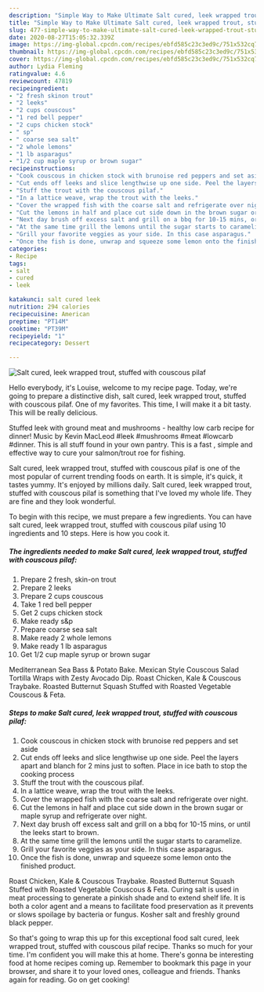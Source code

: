 ```yaml
---
description: "Simple Way to Make Ultimate Salt cured, leek wrapped trout, stuffed with couscous pilaf"
title: "Simple Way to Make Ultimate Salt cured, leek wrapped trout, stuffed with couscous pilaf"
slug: 477-simple-way-to-make-ultimate-salt-cured-leek-wrapped-trout-stuffed-with-couscous-pilaf
date: 2020-08-27T15:05:32.339Z
image: https://img-global.cpcdn.com/recipes/ebfd585c23c3ed9c/751x532cq70/salt-cured-leek-wrapped-trout-stuffed-with-couscous-pilaf-recipe-main-photo.jpg
thumbnail: https://img-global.cpcdn.com/recipes/ebfd585c23c3ed9c/751x532cq70/salt-cured-leek-wrapped-trout-stuffed-with-couscous-pilaf-recipe-main-photo.jpg
cover: https://img-global.cpcdn.com/recipes/ebfd585c23c3ed9c/751x532cq70/salt-cured-leek-wrapped-trout-stuffed-with-couscous-pilaf-recipe-main-photo.jpg
author: Lydia Fleming
ratingvalue: 4.6
reviewcount: 47819
recipeingredient:
- "2 fresh skinon trout"
- "2 leeks"
- "2 cups couscous"
- "1 red bell pepper"
- "2 cups chicken stock"
- " sp"
- " coarse sea salt"
- "2 whole lemons"
- "1 lb asparagus"
- "1/2 cup maple syrup or brown sugar"
recipeinstructions:
- "Cook couscous in chicken stock with brunoise red peppers and set aside"
- "Cut ends off leeks and slice lengthwise up one side. Peel the layers apart and blanch for 2 mins just to soften. Place in ice bath to stop the cooking process"
- "Stuff the trout with the couscous pilaf."
- "In a lattice weave, wrap the trout with the leeks."
- "Cover the wrapped fish with the coarse salt and refrigerate over night."
- "Cut the lemons in half and place cut side down in the brown sugar or maple syrup and refrigerate over night."
- "Next day brush off excess salt and grill on a bbq for 10-15 mins, or until the leeks start to brown."
- "At the same time grill the lemons until the sugar starts to caramelize."
- "Grill your favorite veggies as your side. In this case asparagus."
- "Once the fish is done, unwrap and squeeze some lemon onto the finished product."
categories:
- Recipe
tags:
- salt
- cured
- leek

katakunci: salt cured leek 
nutrition: 294 calories
recipecuisine: American
preptime: "PT14M"
cooktime: "PT39M"
recipeyield: "1"
recipecategory: Dessert

---
```



![Salt cured, leek wrapped trout, stuffed with couscous pilaf](https://img-global.cpcdn.com/recipes/ebfd585c23c3ed9c/751x532cq70/salt-cured-leek-wrapped-trout-stuffed-with-couscous-pilaf-recipe-main-photo.jpg)

Hello everybody, it's Louise, welcome to my recipe page. Today, we're going to prepare a distinctive dish, salt cured, leek wrapped trout, stuffed with couscous pilaf. One of my favorites. This time, I will make it a bit tasty. This will be really delicious.

Stuffed leek with ground meat and mushrooms - healthy low carb recipe for dinner! Music by Kevin MacLeod #leek #mushrooms #meat #lowcarb #dinner. This is all stuff found in your own pantry. This is a fast , simple and effective way to cure your salmon/trout roe for fishing.

Salt cured, leek wrapped trout, stuffed with couscous pilaf is one of the most popular of current trending foods on earth. It is simple, it's quick, it tastes yummy. It's enjoyed by millions daily. Salt cured, leek wrapped trout, stuffed with couscous pilaf is something that I've loved my whole life. They are fine and they look wonderful.


To begin with this recipe, we must prepare a few ingredients. You can have salt cured, leek wrapped trout, stuffed with couscous pilaf using 10 ingredients and 10 steps. Here is how you cook it.

<!--inarticleads1-->

##### The ingredients needed to make Salt cured, leek wrapped trout, stuffed with couscous pilaf:

1. Prepare 2 fresh, skin-on trout
1. Prepare 2 leeks
1. Prepare 2 cups couscous
1. Take 1 red bell pepper
1. Get 2 cups chicken stock
1. Make ready  s&amp;p
1. Prepare  coarse sea salt
1. Make ready 2 whole lemons
1. Make ready 1 lb asparagus
1. Get 1/2 cup maple syrup or brown sugar


Mediterranean Sea Bass &amp; Potato Bake. Mexican Style Couscous Salad Tortilla Wraps with Zesty Avocado Dip. Roast Chicken, Kale &amp; Couscous Traybake. Roasted Butternut Squash Stuffed with Roasted Vegetable Couscous &amp; Feta. 

<!--inarticleads2-->

##### Steps to make Salt cured, leek wrapped trout, stuffed with couscous pilaf:

1. Cook couscous in chicken stock with brunoise red peppers and set aside
1. Cut ends off leeks and slice lengthwise up one side. Peel the layers apart and blanch for 2 mins just to soften. Place in ice bath to stop the cooking process
1. Stuff the trout with the couscous pilaf.
1. In a lattice weave, wrap the trout with the leeks.
1. Cover the wrapped fish with the coarse salt and refrigerate over night.
1. Cut the lemons in half and place cut side down in the brown sugar or maple syrup and refrigerate over night.
1. Next day brush off excess salt and grill on a bbq for 10-15 mins, or until the leeks start to brown.
1. At the same time grill the lemons until the sugar starts to caramelize.
1. Grill your favorite veggies as your side. In this case asparagus.
1. Once the fish is done, unwrap and squeeze some lemon onto the finished product.


Roast Chicken, Kale &amp; Couscous Traybake. Roasted Butternut Squash Stuffed with Roasted Vegetable Couscous &amp; Feta. Curing salt is used in meat processing to generate a pinkish shade and to extend shelf life. It is both a color agent and a means to facilitate food preservation as it prevents or slows spoilage by bacteria or fungus. Kosher salt and freshly ground black pepper. 

So that's going to wrap this up for this exceptional food salt cured, leek wrapped trout, stuffed with couscous pilaf recipe. Thanks so much for your time. I'm confident you will make this at home. There's gonna be interesting food at home recipes coming up. Remember to bookmark this page in your browser, and share it to your loved ones, colleague and friends. Thanks again for reading. Go on get cooking!

